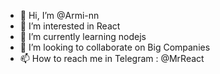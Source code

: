 - 👋 Hi, I’m @Armi-nn                               
- 👀 I’m interested in React                                      
- 🌱 I’m currently learning nodejs                          
- 💞️ I’m looking to collaborate on Big Companies                         
- 📫 How to reach me in Telegram : @MrReact                                 
<!--- 
Armi-nn/Armi-nn is a ✨ special ✨ repository because its `README.md` (this file) appears on your GitHub profile.
You can click the Preview link to take a look at your changes.
--->
